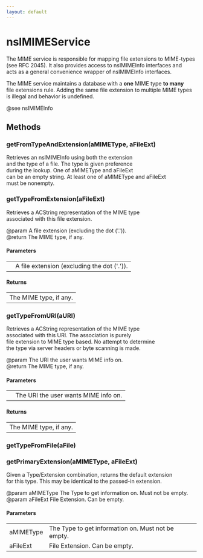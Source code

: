 ```yaml
---
layout: default
---
```


# nsIMIMEService #
  
The MIME service is responsible for mapping file extensions to MIME-types  
(see RFC 2045). It also provides access to nsIMIMEInfo interfaces and  
acts as a general convenience wrapper of nsIMIMEInfo interfaces.  
  
The MIME service maintains a database with a <b>one</b> MIME type <b>to many</b>  
file extensions rule. Adding the same file extension to multiple MIME types  
is illegal and behavior is undefined.  
  
@see nsIMIMEInfo  
  

## Methods ##

### getFromTypeAndExtension(aMIMEType, aFileExt) ###
  
Retrieves an nsIMIMEInfo using both the extension  
and the type of a file. The type is given preference  
during the lookup. One of aMIMEType and aFileExt  
can be an empty string. At least one of aMIMEType and aFileExt  
must be nonempty.  
  

### getTypeFromExtension(aFileExt) ###
  
Retrieves a ACString representation of the MIME type  
associated with this file extension.  
  
@param  A file extension (excluding the dot ('.')).  
@return The MIME type, if any.  
  

#### Parameters ####

<table>

<tr>
<td></td>
<td>A file extension (excluding the dot ('.')).  
</td>
</tr>

</table>

#### Returns ####

<table>

<tr>
<td>The MIME type, if any.  
</td>
</tr>

</table>

### getTypeFromURI(aURI) ###
  
Retrieves a ACString representation of the MIME type  
associated with this URI. The association is purely  
file extension to MIME type based. No attempt to determine  
the type via server headers or byte scanning is made.  
  
@param  The URI the user wants MIME info on.  
@return The MIME type, if any.  
  

#### Parameters ####

<table>

<tr>
<td></td>
<td>The URI the user wants MIME info on.  
</td>
</tr>

</table>

#### Returns ####

<table>

<tr>
<td>The MIME type, if any.  
</td>
</tr>

</table>

### getTypeFromFile(aFile) ###

### getPrimaryExtension(aMIMEType, aFileExt) ###
  
Given a Type/Extension combination, returns the default extension  
for this type. This may be identical to the passed-in extension.  
  
@param aMIMEType The Type to get information on. Must not be empty.  
@param aFileExt  File Extension. Can be empty.  
  

#### Parameters ####

<table>

<tr>
<td>aMIMEType</td>
<td>The Type to get information on. Must not be empty.  
</td>
</tr>

<tr>
<td>aFileExt</td>
<td>File Extension. Can be empty.  
</td>
</tr>

</table>
